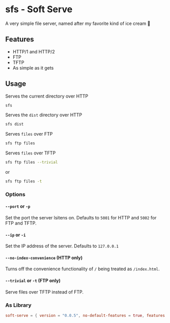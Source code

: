 # sfs - Soft Serve

A very simple file server, named after my favorite kind of ice cream :icecream:

## Features

- HTTP/1 and HTTP/2
- FTP
- TFTP
- As simple as it gets

## Usage

Serves the current directory over HTTP

```bash
sfs
```

Serves the `dist` directory over HTTP

```bash
sfs dist
```

Serves `files` over FTP

```bash
sfs ftp files
```

Serves `files` over TFTP

```bash
sfs ftp files --trivial
```

or

```bash
sfs ftp files -t
```

### Options

#### `--port` or `-p`

Set the port the server lsitens on. Defaults to `5001` for HTTP and `5002` for FTP and TFTP.

#### `--ip` or `-i`

Set the IP address of the server. Defaults to `127.0.0.1`

#### `--no-index-convenience` (HTTP only)

Turns off the convenience functionality of `/` being treated as `/index.html`.

#### `--trivial` or `-t` (FTP only)

Serve files over TFTP instead of FTP.

### As Library

```toml
soft-serve = { version = "0.0.5", no-default-features = true, features = ["http", "ftp"] }
```
